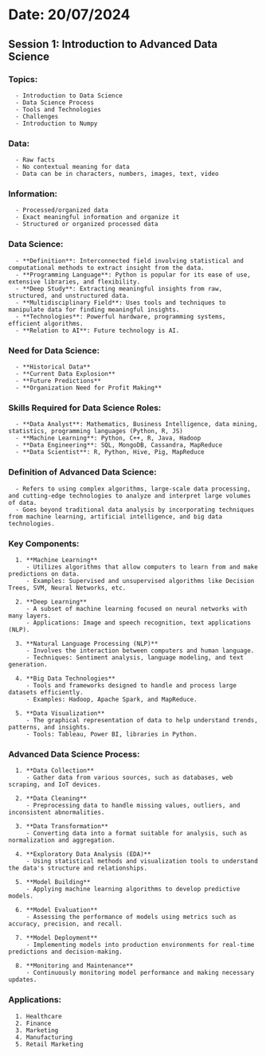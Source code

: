 
# Date: 20/07/2024
## Session 1: Introduction to Advanced Data Science

### Topics:
      - Introduction to Data Science
      - Data Science Process
      - Tools and Technologies
      - Challenges
      - Introduction to Numpy

### Data:
      - Raw facts
      - No contextual meaning for data
      - Data can be in characters, numbers, images, text, video

### Information:
      - Processed/organized data
      - Exact meaningful information and organize it
      - Structured or organized processed data

### Data Science:
      - **Definition**: Interconnected field involving statistical and computational methods to extract insight from the data.
      - **Programming Language**: Python is popular for its ease of use, extensive libraries, and flexibility.
      - **Deep Study**: Extracting meaningful insights from raw, structured, and unstructured data.
      - **Multidisciplinary Field**: Uses tools and techniques to manipulate data for finding meaningful insights.
      - **Technologies**: Powerful hardware, programming systems, efficient algorithms.
      - **Relation to AI**: Future technology is AI.

### Need for Data Science:
      - **Historical Data**
      - **Current Data Explosion**
      - **Future Predictions**
      - **Organization Need for Profit Making**

### Skills Required for Data Science Roles:
      - **Data Analyst**: Mathematics, Business Intelligence, data mining, statistics, programming languages (Python, R, JS)
      - **Machine Learning**: Python, C++, R, Java, Hadoop
      - **Data Engineering**: SQL, MongoDB, Cassandra, MapReduce
      - **Data Scientist**: R, Python, Hive, Pig, MapReduce

### Definition of Advanced Data Science:
      - Refers to using complex algorithms, large-scale data processing, and cutting-edge technologies to analyze and interpret large volumes of data.
      - Goes beyond traditional data analysis by incorporating techniques from machine learning, artificial intelligence, and big data technologies.

### Key Components:
      1. **Machine Learning**
         - Utilizes algorithms that allow computers to learn from and make predictions on data.
         - Examples: Supervised and unsupervised algorithms like Decision Trees, SVM, Neural Networks, etc.
      
      2. **Deep Learning**
         - A subset of machine learning focused on neural networks with many layers.
         - Applications: Image and speech recognition, text applications (NLP).
      
      3. **Natural Language Processing (NLP)**
         - Involves the interaction between computers and human language.
         - Techniques: Sentiment analysis, language modeling, and text generation.
      
      4. **Big Data Technologies**
         - Tools and frameworks designed to handle and process large datasets efficiently.
         - Examples: Hadoop, Apache Spark, and MapReduce.
      
      5. **Data Visualization**
         - The graphical representation of data to help understand trends, patterns, and insights.
         - Tools: Tableau, Power BI, libraries in Python.

### Advanced Data Science Process:
      1. **Data Collection**
         - Gather data from various sources, such as databases, web scraping, and IoT devices.
      
      2. **Data Cleaning**
         - Preprocessing data to handle missing values, outliers, and inconsistent abnormalities.
      
      3. **Data Transformation**
         - Converting data into a format suitable for analysis, such as normalization and aggregation.
      
      4. **Exploratory Data Analysis (EDA)**
         - Using statistical methods and visualization tools to understand the data's structure and relationships.
      
      5. **Model Building**
         - Applying machine learning algorithms to develop predictive models.
      
      6. **Model Evaluation**
         - Assessing the performance of models using metrics such as accuracy, precision, and recall.
      
      7. **Model Deployment**
         - Implementing models into production environments for real-time predictions and decision-making.
      
      8. **Monitoring and Maintenance**
         - Continuously monitoring model performance and making necessary updates.

### Applications:
      1. Healthcare
      2. Finance
      3. Marketing
      4. Manufacturing
      5. Retail Marketing
